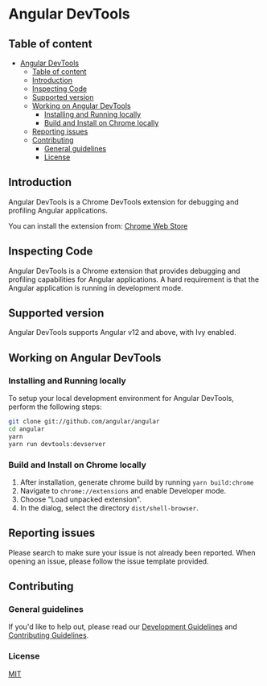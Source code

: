 # Angular DevTools

## Table of content

- [Angular DevTools](#angular-devtools)
  - [Table of content](#table-of-content)
  - [Introduction](#introduction)
  - [Inspecting Code](#inspecting-code)
  - [Supported version](#supported-version)
  - [Working on Angular DevTools](#working-on-angular-devtools)
    - [Installing and Running locally](#installing-and-running-locally)
    - [Build and Install on Chrome locally](#build-and-install-on-chrome-locally)
  - [Reporting issues](#reporting-issues)
  - [Contributing](#contributing)
    - [General guidelines](#general-guidelines)
    - [License](#license)

## Introduction

Angular DevTools is a Chrome DevTools extension for debugging and profiling Angular applications.

You can install the extension from: [Chrome Web Store](https://chrome.google.com/webstore/detail/angular-developer-tools/ienfalfjdbdpebioblfackkekamfmbnh)

## Inspecting Code

Angular DevTools is a Chrome extension that provides debugging and profiling capabilities for Angular applications. A hard requirement is that the Angular application is running in development mode.

## Supported version

Angular DevTools supports Angular v12 and above, with Ivy enabled.

## Working on Angular DevTools

### Installing and Running locally

To setup your local development environment for Angular DevTools, perform the following steps:

```bash
git clone git://github.com/angular/angular
cd angular
yarn
yarn run devtools:devserver
```

### Build and Install on Chrome locally

1. After installation, generate chrome build by running `yarn build:chrome`
2. Navigate to `chrome://extensions` and enable Developer mode.
3. Choose "Load unpacked extension".
4. In the dialog, select the directory `dist/shell-browser`.

## Reporting issues

Please search to make sure your issue is not already been reported. When opening an issue, please follow the issue template provided.

## Contributing

### General guidelines

If you'd like to help out, please read our [Development Guidelines](DEVELOPING.md) and [Contributing Guidelines](CONTRIBUTING.md).

### License

[MIT](LICENSE)

